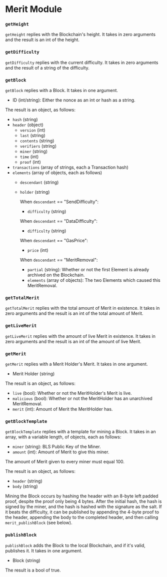 # Merit Module

### `getHeight`

`getHeight` replies with the Blockchain's height. It takes in zero arguments and the result is an int of the height.

### `getDifficulty`

`getDifficulty` replies with the current difficulty. It takes in zero arguments and the result of a string of the difficulty.

### `getBlock`

`getBlock` replies with a Block. It takes in one argument.
- ID (int/string): Either the nonce as an int or hash as a string.

The result is an object, as follows:
- `hash`   (string)
- `header` (object)
    - `version`   (int)
    - `last`      (string)
    - `contents`  (string)
    - `verifiers` (string)
    - `miner`     (string)
    - `time`      (int)
    - `proof`     (int)
- `transactions` (array of strings, each a Transaction hash)
- `elements`     (array of objects, each as follows)
    - `descendant` (string)
    - `holder`     (string)

        When `descendant` == "SendDifficulty":
        - `difficulty` (string)

        When `descendant` == "DataDifficulty":
        - `difficulty` (string)

        When `descendant` == "GasPrice":
        - `price` (int)

        When `descendant` == "MeritRemoval":
        - `partial`  (string):           Whether or not the first Element is already archived on the Blockchain.
        - `elements` (array of objects): The two Elements which caused this MeritRemoval.

### `getTotalMerit`

`getTotalMerit` replies with the total amount of Merit in existence. It takes in zero arguments and the result is an int of the total amount of Merit.

### `getLiveMerit`

`getLiveMerit` replies with the amount of live Merit in existence. It takes in zero arguments and the result is an int of the amount of live Merit.

### `getMerit`

`getMerit` replies with a Merit Holder's Merit. It takes in one argument.
- Merit Holder (string)

The result is an object, as follows:
- `live`      (bool): Whether or not the MeritHolder's Merit is live.
- `malicious` (bool): Whether or not the MeritHolder has an unarchived MeritRemoval.
- `merit`     (int):  Amount of Merit the MeritHolder has.

### `getBlockTemplate`

`getBlockTemplate` replies with a template for mining a Block. It takes in an array, with a variable length, of objects, each as follows:
- `miner`  (string): BLS Public Key of the Miner.
- `amount` (int):    Amount of Merit to give this miner.

The amount of Merit given to every miner must equal 100.

The result is an object, as follows:
- `header` (string)
- `body`   (string)

Mining the Block occurs by hashing the header with an 8-byte left padded proof, despite the proof only being 4 bytes. After the initial hash, the hash is signed by the miner, and the hash is hashed with the signature as the salt. If it beats the difficulty, it can be published by appending the 4-byte proof to the header, appending the body to the completed header, and then calling `merit_publishBlock` (see below).

### `publishBlock`

`publishBlock` adds the Block to the local Blockchain, and if it's valid, publishes it. It takes in one argument.
- Block (string)

The result is a bool of true.
